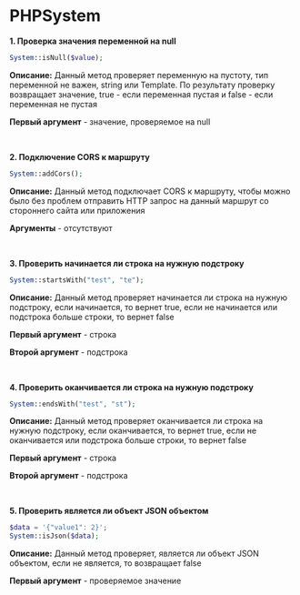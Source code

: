 # PHPSystem

**1. Проверка значения переменной на null**
```php
System::isNull($value);
```

**Описание:** Данный метод проверяет переменную на пустоту, тип переменной не важен, string или Template. По результату проверку возвращает значение, true - если переменная пустая и false - если переменная не пустая

**Первый аргумент** - значение, проверяемое на null

<br>

**2. Подключение CORS к маршруту**
```php
System::addCors();
```

**Описание:** Данный метод подключает CORS к маршруту, чтобы можно было без проблем отправить HTTP запрос на данный маршрут со стороннего сайта или приложения

**Аргументы** - отсутствуют

<br>

**3. Проверить начинается ли строка на нужную подстроку**
```php
System::startsWith("test", "te");
```

**Описание:** Данный метод проверяет начинается ли строка на нужную подстроку, если начинается, то вернет true, если не начинается или подстрока больше строки, то вернет false

**Первый аргумент** - строка

**Второй аргумент** - подстрока

<br>

**4. Проверить оканчивается ли строка на нужную подстроку**
```php
System::endsWith("test", "st");
```

**Описание:** Данный метод проверяет оканчивается ли строка на нужную подстроку, если оканчивается, то вернет true, если не оканчивается или подстрока больше строки, то вернет false


**Первый аргумент** - строка

**Второй аргумент** - подстрока

<br>

**5. Проверить является ли объект JSON объектом**
```php
$data = '{"value1": 2}';
System::isJson($data);
```

**Описание:** Данный метод проверяет, является ли объект JSON объектом, если не является, то возвращает false

**Первый аргумент** - проверяемое значение